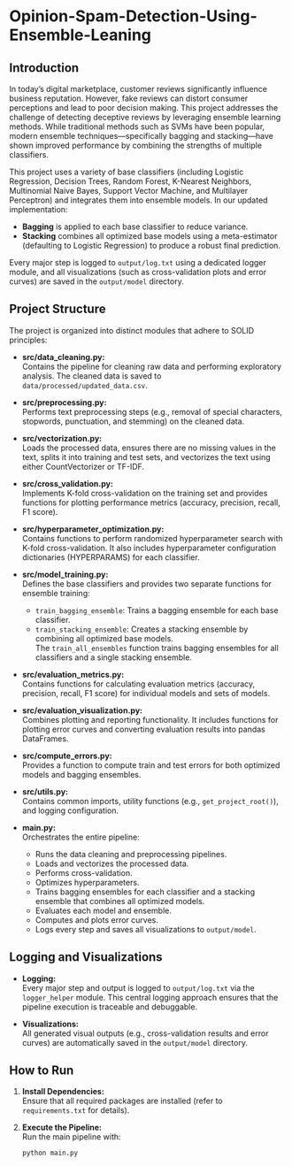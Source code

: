 # Opinion-Spam-Detection-Using-Ensemble-Leaning

## Introduction

In today’s digital marketplace, customer reviews significantly influence business reputation. However, fake reviews can distort consumer perceptions and lead to poor decision making. This project addresses the challenge of detecting deceptive reviews by leveraging ensemble learning methods. While traditional methods such as SVMs have been popular, modern ensemble techniques—specifically bagging and stacking—have shown improved performance by combining the strengths of multiple classifiers.

This project uses a variety of base classifiers (including Logistic Regression, Decision Trees, Random Forest, K-Nearest Neighbors, Multinomial Naive Bayes, Support Vector Machine, and Multilayer Perceptron) and integrates them into ensemble models. In our updated implementation:

- **Bagging** is applied to each base classifier to reduce variance.
- **Stacking** combines all optimized base models using a meta-estimator (defaulting to Logistic Regression) to produce a robust final prediction.

Every major step is logged to `output/log.txt` using a dedicated logger module, and all visualizations (such as cross-validation plots and error curves) are saved in the `output/model` directory.

## Project Structure

The project is organized into distinct modules that adhere to SOLID principles:

- **src/data_cleaning.py:**  
  Contains the pipeline for cleaning raw data and performing exploratory analysis. The cleaned data is saved to `data/processed/updated_data.csv`.

- **src/preprocessing.py:**  
  Performs text preprocessing steps (e.g., removal of special characters, stopwords, punctuation, and stemming) on the cleaned data.

- **src/vectorization.py:**  
  Loads the processed data, ensures there are no missing values in the text, splits it into training and test sets, and vectorizes the text using either CountVectorizer or TF-IDF.

- **src/cross_validation.py:**  
  Implements K-fold cross-validation on the training set and provides functions for plotting performance metrics (accuracy, precision, recall, F1 score).

- **src/hyperparameter_optimization.py:**  
  Contains functions to perform randomized hyperparameter search with K-fold cross-validation. It also includes hyperparameter configuration dictionaries (HYPERPARAMS) for each classifier.

- **src/model_training.py:**  
  Defines the base classifiers and provides two separate functions for ensemble training:  
  - `train_bagging_ensemble`: Trains a bagging ensemble for each base classifier.
  - `train_stacking_ensemble`: Creates a stacking ensemble by combining all optimized base models.  
  The `train_all_ensembles` function trains bagging ensembles for all classifiers and a single stacking ensemble.

- **src/evaluation_metrics.py:**  
  Contains functions for calculating evaluation metrics (accuracy, precision, recall, F1 score) for individual models and sets of models.

- **src/evaluation_visualization.py:**  
  Combines plotting and reporting functionality. It includes functions for plotting error curves and converting evaluation results into pandas DataFrames.

- **src/compute_errors.py:**  
  Provides a function to compute train and test errors for both optimized models and bagging ensembles.

- **src/utils.py:**  
  Contains common imports, utility functions (e.g., `get_project_root()`), and logging configuration.

- **main.py:**  
  Orchestrates the entire pipeline:
  - Runs the data cleaning and preprocessing pipelines.
  - Loads and vectorizes the processed data.
  - Performs cross-validation.
  - Optimizes hyperparameters.
  - Trains bagging ensembles for each classifier and a stacking ensemble that combines all optimized models.
  - Evaluates each model and ensemble.
  - Computes and plots error curves.
  - Logs every step and saves all visualizations to `output/model`.

## Logging and Visualizations

- **Logging:**  
  Every major step and output is logged to `output/log.txt` via the `logger_helper` module. This central logging approach ensures that the pipeline execution is traceable and debuggable.

- **Visualizations:**  
  All generated visual outputs (e.g., cross-validation results and error curves) are automatically saved in the `output/model` directory.

## How to Run

1. **Install Dependencies:**  
   Ensure that all required packages are installed (refer to `requirements.txt` for details).

2. **Execute the Pipeline:**  
   Run the main pipeline with:
   ```bash
   python main.py
